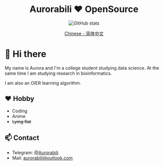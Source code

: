  <div align="center">
 <h1 align="center">Aurorabili ❤ OpenSource</h1>
 
  <img src="https://github-readme-stats.vercel.app/api?username=Aurorabili&layout=compact&hide=html&title_color=CC88BB&text_color=885566&bg_color=20,F2FBFF,E6F8FF,FFE6EB,FFF2F5" align="center" alt="GitHub stats" />
 
  <a href="README_zhCN.md">Chinese - 简体中文</a>
</div>


# 👋 Hi there

My name is Aurora and I'm a college student studying data science.
At the same time I am studying research in bioinformatics.

I am also an OIER learning algorithm.

## ❤️ Hobby
- Coding
- Anime
- ~~Lying flat~~

## 📫 Contact
- Telegram: [@Aurorabili](https://t.me/Aurorabili)
- Mail: aurorabili@outlook.com
